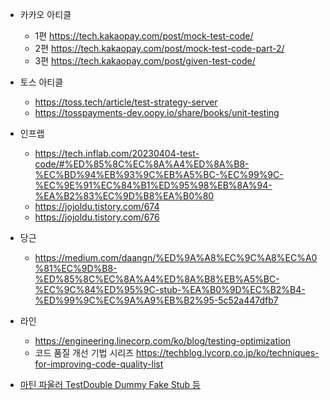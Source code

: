 
- 카카오 아티클
	- 1편 https://tech.kakaopay.com/post/mock-test-code/
	- 2편 https://tech.kakaopay.com/post/mock-test-code-part-2/
	- 3편 https://tech.kakaopay.com/post/given-test-code/
- 토스 아티클
	- https://toss.tech/article/test-strategy-server
	- https://tosspayments-dev.oopy.io/share/books/unit-testing
- 인프랩
	- https://tech.inflab.com/20230404-test-code/#%ED%85%8C%EC%8A%A4%ED%8A%B8-%EC%BD%94%EB%93%9C%EB%A5%BC-%EC%99%9C-%EC%9E%91%EC%84%B1%ED%95%98%EB%8A%94-%EA%B2%83%EC%9D%B8%EA%B0%80
	- https://jojoldu.tistory.com/674
	- https://jojoldu.tistory.com/676
- 당근
	- https://medium.com/daangn/%ED%9A%A8%EC%9C%A8%EC%A0%81%EC%9D%B8-%ED%85%8C%EC%8A%A4%ED%8A%B8%EB%A5%BC-%EC%9C%84%ED%95%9C-stub-%EA%B0%9D%EC%B2%B4-%ED%99%9C%EC%9A%A9%EB%B2%95-5c52a447dfb7
- 라인
	- https://engineering.linecorp.com/ko/blog/testing-optimization
	- 코드 품질 개선 기법 시리즈 https://techblog.lycorp.co.jp/ko/techniques-for-improving-code-quality-list

- [마틴 파울러 TestDouble Dummy Fake Stub 등](https://martinfowler.com/bliki/TestDouble.html) 
